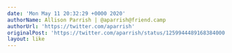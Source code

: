 ```yaml
---
date: 'Mon May 11 20:32:29 +0000 2020'
authorName: Allison Parrish | @aparrish@friend.camp
authorUrl: 'https://twitter.com/aparrish'
originalPost: 'https://twitter.com/aparrish/status/1259944489168384000'
layout: like
---
```

